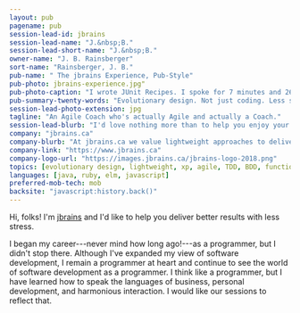 ```yaml
---
layout: pub
pagename: pub
session-lead-id: jbrains
session-lead-name: "J.&nbsp;B."
session-lead-short-name: "J.&nbsp;B."
owner-name: "J. B. Rainsberger"
sort-name: "Rainsberger, J. B."
pub-name: "	The jbrains Experience, Pub-Style"
pub-photo: jbrains-experience.jpg"
pub-photo-caption: "I wrote JUnit Recipes. I spoke for 7 minutes and 26 seconds. Writing code is just the beginning."
pub-summary-twenty-words: "Evolutionary design. Not just coding. Less stress."
session-lead-photo-extension: jpg
tagline: "An Agile Coach who's actually Agile and actually a Coach."
session-lead-blurb: "I'd love nothing more than to help you enjoy your work more, feel more satisfaction from it, and show the world just how great you can be... on your terms."
company: "jbrains.ca"
company-blurb: "At jbrains.ca we value lightweight approaches to delivering software. What's the least we can do to deliver great results? And which results do we truly care about, anyway? We aim for a truly lightweight approach: to do what we need while relentlessly figuring out what we don't need and supporting each other to have the courage not to do those things."
company-link: "https://www.jbrains.ca"
company-logo-url: "https://images.jbrains.ca/jbrains-logo-2018.png"
topics: [evolutionary design, lightweight, xp, agile, TDD, BDD, functional programming, modular design]
languages: [java, ruby, elm, javascript]
preferred-mob-tech: mob
backsite: "javascript:history.back()"
---
```

Hi, folks! I'm [jbrains](https://www.twitter.com/jbrains) and I'd like to help you deliver better results with less stress.

I began my career---never mind how long ago!---as a programmer, but I didn't stop there. Although I've expanded my view of software development, I remain a programmer at heart and continue to see the world of software development as a programmer. I think like a programmer, but I have learned how to speak the languages of business, personal development, and harmonious interaction. I would like our sessions to reflect that.



